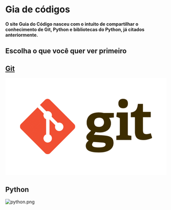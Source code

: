 # Gia de códigos
#### O site Guia do Código nasceu com o intuito de compartilhar o conhecimento de Git, Python e bibliotecas do Python, já citados anteriormente.
## Escolha o que você quer ver primeiro
## [Git](https://guia-do-codigo.github.io/Git/)
![git.png](https://github.com/Memorise-codigos/Morise-codigo/blob/main/git.png)
## Python
![python.png](https://github.com/Guia-do-codigo/Guia-do-codigo.github.io/blob/main/python.png?raw=true)
